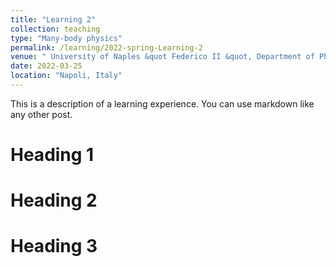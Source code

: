 ```yaml
---
title: "Learning 2"
collection: teaching
type: "Many-body physics"
permalink: /learning/2022-spring-Learning-2
venue: " University of Naples &quot Federico II &quot, Department of Physics"
date: 2022-03-25
location: "Napoli, Italy"
---
```


This is a description of a learning experience. You can use markdown like any other post.

Heading 1
======

Heading 2
======

Heading 3
======
